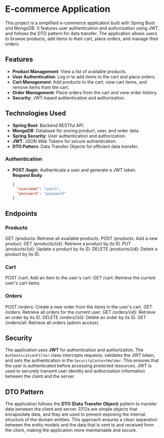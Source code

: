 # E-commerce Application

This project is a simplified e-commerce application built with Spring Boot and MongoDB. It features user authentication and authorization using JWT, and follows the DTO pattern for data transfer. The application allows users to browse products, add items to their cart, place orders, and manage their orders.

## Features

- **Product Management**: View a list of available products.
- **User Authentication**: Log in to add items to the cart and place orders.
- **Cart Management**: Add products to the cart, view cart items, and remove items from the cart.
- **Order Management**: Place orders from the cart and view order history.
- **Security**: JWT-based authentication and authorization.

## Technologies Used

- **Spring Boot**: Backend RESTful API.
- **MongoDB**: Database for storing product, user, and order data.
- **Spring Security**: User authentication and authorization.
- **JWT**: JSON Web Tokens for secure authentication.
- **DTO Pattern**: Data Transfer Objects for efficient data transfer.

### Authentication

- **POST /login**: Authenticate a user and generate a JWT token.  
  **Request Body**:  
  ```json
  {
    "username": "user1",
    "password": "password"
  }

## Endpoints
### Products
GET /products: Retrieve all available products.
POST /products: Add a new product.
GET /products/{id}: Retrieve a product by its ID.
PUT /products/{id}: Update a product by its ID.
DELETE /products/{id}: Delete a product by its ID.

### Cart
POST /cart: Add an item to the user's cart.
GET /cart: Retrieve the current user's cart items.

### Orders
POST /orders: Create a new order from the items in the user's cart.
GET /orders: Retrieve all orders for the current user.
GET /orders/{id}: Retrieve an order by its ID.
DELETE /orders/{id}: Delete an order by its ID.
GET /orders/all: Retrieve all orders (admin access).

## Security

The application uses **JWT** for authentication and authorization. The `AuthenticationFilter` class intercepts requests, validates the JWT token, and sets the authentication in the `SecurityContextHolder`. This ensures that the user is authenticated before accessing protected resources. JWT is used to securely transmit user identity and authorization information between the client and the server.

## DTO Pattern

The application follows the **DTO (Data Transfer Object)** pattern to transfer data between the client and server. DTOs are simple objects that encapsulate data, and they are used to prevent exposing the internal structure of the domain entities. This approach ensures a clean separation between the entity models and the data that is sent to and received from the client, making the application more maintainable and secure.
